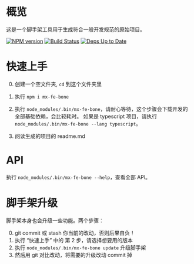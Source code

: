 # 概览

这是一个脚手架工具用于生成符合一般开发规范的原始项目。


[![NPM version](https://badge.fury.io/js/mx-fe-bone.svg)](http://badge.fury.io/js/mx-fe-bone) [![Build Status](https://travis-ci.org/ysmood/mx-fe-bone.svg)](https://travis-ci.org/ysmood/mx-fe-bone) [![Deps Up to Date](https://david-dm.org/ysmood/mx-fe-bone.svg?style=flat)](https://david-dm.org/ysmood/mx-fe-bone)


# 快速上手

0. 创建一个空文件夹, `cd` 到这个文件夹里

0. 执行 `npm i mx-fe-bone`

0. 执行 `node_modules/.bin/mx-fe-bone`，请耐心等待，这个步骤会下载开发的全部基础依赖，会比较耗时。
   如果是 typescript 项目，请执行 `node_modules/.bin/mx-fe-bone --lang typescript`。

0. 阅读生成的项目的 readme.md


# API

执行 `node_modules/.bin/mx-fe-bone --help`，查看全部 API。

# 脚手架升级

脚手架本身也会升级一些功能。两个步骤：

0. git commit 或 stash 你当前的改动，否则后果自负！
0. 执行 “快速上手” 中的 第 2 步，请选择想要用的版本
0. 执行 `node_modules/.bin/mx-fe-bone update` 升级脚手架
0. 然后用 git 对比改动，将需要的升级改动 commit 掉
